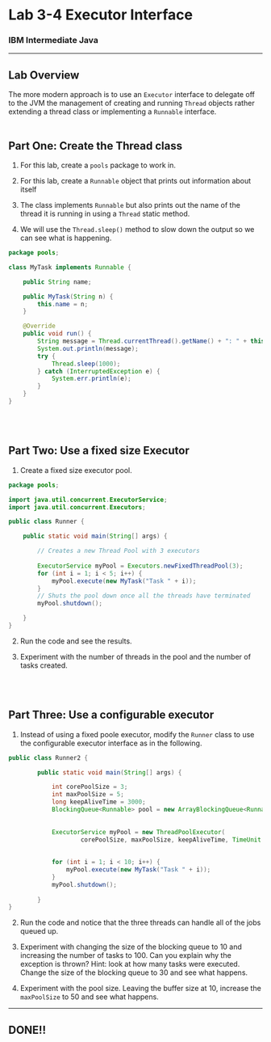 # Lab 3-4 Executor Interface
### IBM Intermediate Java

---

## Lab Overview

The more modern approach is to use an `Executor` interface to delegate off to the JVM the management of creating and running `Thread` objects rather extending a thread class or implementing a `Runnable` interface.
<br/><br/>

## Part One:  Create the Thread class

1. For this lab, create a `pools` package to work in. 

2. For this lab, create a `Runnable` object that prints out information about itself

3. The class implements `Runnable` but also prints out the name of the thread it is running in using a `Thread` static method.

4. We will use the `Thread.sleep()` method to slow down the output so we can see what is happening.

```java
package pools;

class MyTask implements Runnable {

	public String name;

	public MyTask(String n) {
		this.name = n;
	}

	@Override
	public void run() {
		String message = Thread.currentThread().getName() + ": " + this.name;
		System.out.println(message);
		try {
			Thread.sleep(1000);
		} catch (InterruptedException e) {
			System.err.println(e);			
		}
	}
}
```
<br/><br/>

## Part Two:  Use a fixed size Executor 

1. Create a fixed size executor pool.

```java
package pools;

import java.util.concurrent.ExecutorService;
import java.util.concurrent.Executors;

public class Runner {

	public static void main(String[] args) {

		// Creates a new Thread Pool with 3 executors
		
		ExecutorService myPool = Executors.newFixedThreadPool(3);
		for (int i = 1; i < 5; i++) {
			myPool.execute(new MyTask("Task " + i));
		}
		// Shuts the pool down once all the threads have terminated
		myPool.shutdown();

	}
}
```
2. Run the code and see the results.

3. Experiment with the number of threads in the pool and the number of tasks created.

<br/><br/>

## Part Three:  Use a configurable executor

1. Instead of using a fixed poole executor, modify the `Runner` class to use the configurable executor interface as in the following.

```java
public class Runner2 {

		public static void main(String[] args) {

			int corePoolSize = 3;
			int maxPoolSize = 5;
			long keepAliveTime = 3000;
			BlockingQueue<Runnable> pool = new ArrayBlockingQueue<Runnable>(100);
			
				
			ExecutorService myPool = new ThreadPoolExecutor(
					corePoolSize, maxPoolSize, keepAliveTime, TimeUnit.MILLISECONDS,pool);
		
			
			for (int i = 1; i < 10; i++) {
				myPool.execute(new MyTask("Task " + i));
			}
			myPool.shutdown();
			
		}
}

```
2. Run the code and notice that the three threads can handle all of the jobs queued up.

3. Experiment with changing the size of the blocking queue to 10 and increasing the number of tasks to 100. Can you explain why the exception is thrown? Hint: look at how many tasks were executed. Change the size of the blocking queue to 30 and see what happens.

4. Experiment with the pool size. Leaving the buffer size at 10, increase the `maxPoolSize` to 50 and see what happens.


---

## DONE!!



